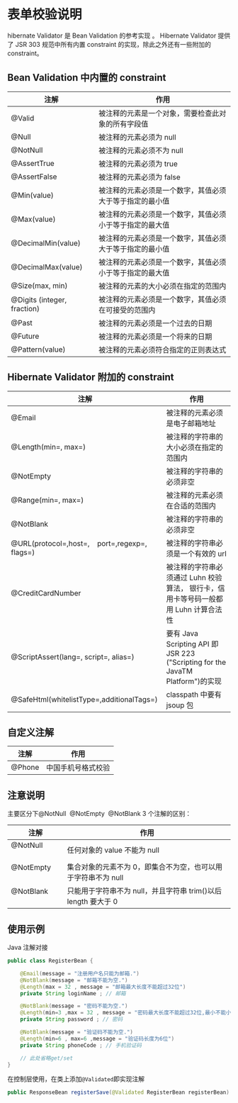 # 表单校验说明

hibernate Validator 是 Bean Validation 的参考实现 。
Hibernate Validator 提供了 JSR 303 规范中所有内置 constraint 的实现，除此之外还有一些附加的 constraint。

## Bean Validation 中内置的 constraint

| 注解                        | 作用                                                     |
| --------------------------- | -------------------------------------------------------- |
| @Valid                      | 被注释的元素是一个对象，需要检查此对象的所有字段值       |
| @Null                       | 被注释的元素必须为 null                                  |
| @NotNull                    | 被注释的元素必须不为 null                                |
| @AssertTrue                 | 被注释的元素必须为 true                                  |
| @AssertFalse                | 被注释的元素必须为 false                                 |
| @Min(value)                 | 被注释的元素必须是一个数字，其值必须大于等于指定的最小值 |
| @Max(value)                 | 被注释的元素必须是一个数字，其值必须小于等于指定的最大值 |
| @DecimalMin(value)          | 被注释的元素必须是一个数字，其值必须大于等于指定的最小值 |
| @DecimalMax(value)          | 被注释的元素必须是一个数字，其值必须小于等于指定的最大值 |
| @Size(max, min)             | 被注释的元素的大小必须在指定的范围内                     |
| @Digits (integer, fraction) | 被注释的元素必须是一个数字，其值必须在可接受的范围内     |
| @Past                       | 被注释的元素必须是一个过去的日期                         |
| @Future                     | 被注释的元素必须是一个将来的日期                         |
| @Pattern(value)             | 被注释的元素必须符合指定的正则表达式                     |

## Hibernate Validator 附加的 constraint

| 注解                                            | 作用                                                                                |
| ----------------------------------------------- | ----------------------------------------------------------------------------------- |
| @Email                                          | 被注释的元素必须是电子邮箱地址                                                      |
| @Length(min=, max=)                             | 被注释的字符串的大小必须在指定的范围内                                              |
| @NotEmpty                                       | 被注释的字符串的必须非空                                                            |
| @Range(min=, max=)                              | 被注释的元素必须在合适的范围内                                                      |
| @NotBlank                                       | 被注释的字符串的必须非空                                                            |
| @URL(protocol=,host=,    port=,regexp=, flags=) | 被注释的字符串必须是一个有效的 url                                                  |
| @CreditCardNumber                               | 被注释的字符串必须通过 Luhn 校验算法， 银行卡，信用卡等号码一般都用 Luhn 计算合法性 |
| @ScriptAssert(lang=, script=, alias=)           | 要有 Java Scripting API 即 JSR 223 ("Scripting for the JavaTM Platform")的实现      |
| @SafeHtml(whitelistType=,additionalTags=)       | classpath 中要有 jsoup 包                                                           |

## 自定义注解

| 注解   | 作用               |
| ------ | ------------------ |
| @Phone | 中国手机号格式校验 |

## 注意说明

主要区分下@NotNull  @NotEmpty  @NotBlank 3 个注解的区别：

| 注解               | 作用                                                           |
| ------------------ | -------------------------------------------------------------- |
| @NotNull           | 任何对象的 value 不能为 null                                   |
| @NotEmpty          | 集合对象的元素不为 0，即集合不为空，也可以用于字符串不为 null  |
| @NotBlank          | 只能用于字符串不为 null，并且字符串 trim()以后 length 要大于 0 |

## 使用示例

Java 注解对接

```java
public class RegisterBean {

	@Email(message = "注册用户名只能为邮箱.")
	@NotBlank(message = "邮箱不能为空.")
	@Length(max = 32 , message = "邮箱最大长度不能超过32位")
	private String loginName ; // 邮箱

	@NotBlank(message = "密码不能为空.")
	@Length(min=3 ,max = 32 , message = "密码最大长度不能超过32位,最小不能小于4位")
	private String password ; // 密码

	@NotBlank(message = "验证码不能为空.")
	@Length(min=6 , max=6 ,message = "验证码长度为6位")
	private String phoneCode ; // 手机验证码

    // 此处省略get/set
}
```

在控制层使用，在类上添加`@Validated`即实现注解

```java
public ResponseBean registerSave(@Validated RegisterBean registerBean) {}
```
